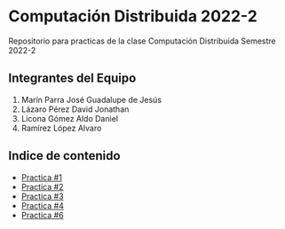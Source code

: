 # Computación Distribuida 2022-2

Repositorio para practicas de la clase Computación Distribuida Semestre 2022-2

## Integrantes del Equipo

1. Marín Parra José Guadalupe de Jesús
2. Lázaro Pérez David Jonathan
3. Licona Gómez Aldo Daniel
4. Ramírez López Alvaro

## Indice de contenido

* [Practica #1](https://gitlab.com/alvaro-ramirez/computacion-distribuida-2022-2/-/tree/main/Practica01)
* [Practica #2](https://gitlab.com/alvaro-ramirez/computacion-distribuida-2022-2/-/tree/main/Practica02)
* [Practica #3](https://gitlab.com/alvaro-ramirez/computacion-distribuida-2022-2/-/tree/main/Practica03)
* [Practica #4](https://gitlab.com/alvaro-ramirez/computacion-distribuida-2022-2/-/tree/main/Practica04)
* [Practica #6](https://gitlab.com/alvaro-ramirez/computacion-distribuida-2022-2/-/tree/main/Practica06)
